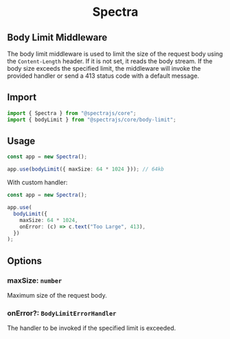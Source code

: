 <h1 align="center">Spectra</h1>

## Body Limit Middleware

The body limit middleware is used to limit the size of the request body
using the `Content-Length` header. If it is not set, it reads the body stream.
If the body size exceeds the specified limit, the middleware will invoke
the provided handler or send a 413 status code with a default message.

## Import

```ts
import { Spectra } from "@spectrajs/core";
import { bodyLimit } from "@spectrajs/core/body-limit";
```

## Usage

```ts
const app = new Spectra();

app.use(bodyLimit({ maxSize: 64 * 1024 })); // 64kb
```

With custom handler:

```ts
const app = new Spectra();

app.use(
  bodyLimit({
    maxSize: 64 * 1024,
    onError: (c) => c.text("Too Large", 413),
  })
);
```

## Options

### maxSize: `number`

Maximum size of the request body.

### onError?: `BodyLimitErrorHandler`

The handler to be invoked if the specified limit is exceeded.

